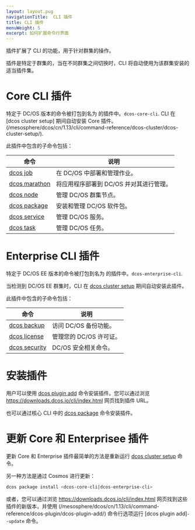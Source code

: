 ```yaml
---
layout: layout.pug
navigationTitle:  CLI 插件
title: CLI 插件
menuWeight: 5
excerpt: 如何扩展命令行界面
---
```


插件扩展了 CLI 的功能，用于针对群集的操作。

插件是特定于群集的，当在不同群集之间切换时，CLI 将自动使用为该群集安装的适当插件集。


# Core CLI 插件

特定于 DC/OS 版本的命令被打包到名为  的插件中。`dcos-core-cli`.
CLI 在 [dcos cluster setup] 期间自动安装 Core 插件。(/mesosphere/dcos/cn/1.13/cli/command-reference/dcos-cluster/dcos-cluster-setup/).

此插件中包含的子命令包括：

| 命令 | 说明 |
|---------|-------------|
| [dcos job](/mesosphere/dcos/cn/1.13/cli/command-reference/dcos-job/)    | 在 DC/OS 中部署和管理作业。 |
| [dcos marathon](/mesosphere/dcos/cn/1.13/cli/command-reference/dcos-marathon/)  |  将应用程序部署到 DC/OS 并对其进行管理。 |
| [dcos node](/mesosphere/dcos/cn/1.13/cli/command-reference/dcos-node/)   |  管理 DC/OS 群集节点。 |
| [dcos package](/mesosphere/dcos/cn/1.13/cli/command-reference/dcos-package/) | 安装和管理 DC/OS 软件包。 |
| [dcos service](/mesosphere/dcos/cn/1.13/cli/command-reference/dcos-service/)  |  管理 DC/OS 服务。 |
| [dcos task](/mesosphere/dcos/cn/1.13/cli/command-reference/dcos-task/)  |  管理 DC/OS 任务。 |

# Enterprise CLI 插件

特定于 DC/OS EE 版本的命令被打包到名为  的插件中。`dcos-enterprise-cli`.

当检测到 DC/OS EE 群集时，CLI 在 [dcos cluster setup](/mesosphere/dcos/cn/1.13/cli/command-reference/dcos-cluster/dcos-cluster-setup/) 期间自动安装此插件。

此插件中包含的子命令包括：

| 命令 | 说明 |
|---------|-------------|
| [dcos backup](/mesosphere/dcos/cn/1.13/cli/command-reference/dcos-backup/)    | 访问 DC/OS 备份功能。 |
| [dcos license](/mesosphere/dcos/cn/1.13/cli/command-reference/dcos-license/)  |  管理您的 DC/OS 许可证。 |
| [dcos security](/mesosphere/dcos/cn/1.13/cli/command-reference/dcos-security/)   |  DC/OS 安全相关命令。 |


# 安装插件

用户可以使用 [dcos plugin add](/mesosphere/dcos/cn/1.13/cli/command-reference/dcos-plugin/dcos-plugin-add/) 命令安装插件。您可以通过浏览 https://downloads.dcos.io/cli/index.html 网页找到插件 URL。

也可以通过核心 CLI 中的 [dcos package](/mesosphere/dcos/cn/1.13/cli/command-reference/dcos-package/) 命令安装插件。

# 更新 Core 和 Enterprisee 插件

更新 Core 和 Enterprise 插件最简单的方法是重新运行 [dcos cluster setup](/mesosphere/dcos/cn/1.13/cli/command-reference/dcos-cluster/dcos-cluster-setup/) 命令。

另一种方法是通过 Cosmos 进行更新：

```bash
dcos package install <dcos-core-cli|dcos-enterprise-cli>
```

或者，您可以通过浏览 https://downloads.dcos.io/cli/index.html 网页找到这些插件的新版本，并使用 (/mesosphere/dcos/cn/1.13/cli/command-reference/dcos-plugin/dcos-plugin-add/) 命令行选项运行 [dcos plugin add]`--update` 命令。
